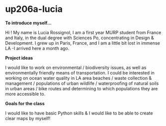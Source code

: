 # up206a-lucia

**To introduce myself...**

Hi ! My name is Lucia Rossignol, I am a first year MURP student from France and Italy, in the dual degree with Sciences Po, concentrating in Design & Development. I grew up in Paris, France, and I am a little bit lost in immense LA -I arrived here a month ago. 

**Project ideas**

I would like to work on environmental / biodiversity issues, as well as environmentally friendly means of transportation. I could be interested in working on ocean water quality in LA area beaches / waste collection & management / populations of urban wildlife / waterproofing of natural soils in urban areas / bike routes and determining to which populations they are more accessible to. 

**Goals for the class**

I would like to have basic Python skills &
I would like to be able to create clear maps by myself!
